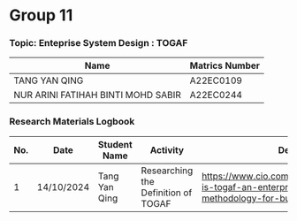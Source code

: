 # Group 11 
### Topic: Enteprise System Design : TOGAF
| Name | Matrics Number | 
|-----------------|-----------------|
| TANG YAN QING | A22EC0109  | 
| NUR ARINI FATIHAH BINTI MOHD SABIR  | A22EC0244    | 

### Research Materials Logbook
| No. | Date | Student Name | Activity | Details |
| --- | --- | --- | --- | --- |
| 1 | 14/10/2024 | Tang Yan Qing | Researching the Definition of TOGAF | https://www.cio.com/article/228328/what-is-togaf-an-enterprise-architecture-methodology-for-business.html |

